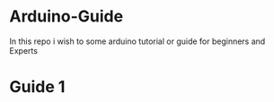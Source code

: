 # Arduino-Guide
In this repo i wish to some arduino tutorial or guide for beginners and Experts

# Guide 1
